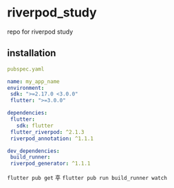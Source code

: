 # riverpod_study
 repo for riverpod study

## installation
 ```yml
 pubspec.yaml
 
name: my_app_name
environment:
  sdk: ">=2.17.0 <3.0.0"
  flutter: ">=3.0.0"

dependencies:
  flutter:
    sdk: flutter
  flutter_riverpod: ^2.1.3
  riverpod_annotation: ^1.1.1

dev_dependencies:
  build_runner:
  riverpod_generator: ^1.1.1
 ```
 `flutter pub get` 후 `flutter pub run build_runner watch`
